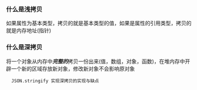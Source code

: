 <!--
 * @Author: your name
 * @Date: 2020-05-14 11:38:31
 * @LastEditTime: 2020-05-14 23:36:00
 * @LastEditors: Please set LastEditors
 * @Description: In User Settings Edit
 * @FilePath: /docs/深拷贝浅拷贝.md
 -->

### 什么是浅拷贝

如果属性为基本类型，拷贝的就是基本类型的值，如果是属性的引用类型，拷贝的就是内存地址(指针)

### 什么是深拷贝

将一个对象从内存中***完整的***拷贝一份出来(值，数组，对象，函数)，在堆内存中开辟一个新的区域存放新对象，修改新对象不会影响原对象


```
  JSON.stringify 实现深拷贝的实现与缺点
```